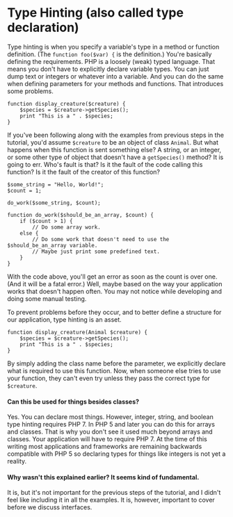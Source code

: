 # Type Hinting (also called type declaration)

Type hinting is when you specify a variable's type in a method or function definition. (The `function foo($var) {` is the 
definition.) You're basically defining the 
requirements. PHP is a loosely (weak) typed language. That means you don't have to explicitly declare variable types. 
You can just dump text or integers or whatever into a variable. And you can do the same when defining parameters for 
your methods and functions. That introduces some problems.

```$xslt
function display_creature($creature) {
    $species = $creature->getSpecies();
    print "This is a " . $species;
}
```

If you've been following along with the examples from previous steps in the tutorial, you'd assume `$creature` to be an 
object of class `Animal`. But what happens when this function is sent something else? A string, or an integer, or some 
other type of object that doesn't have a `getSpecies()` method? It is going to err. Who's fault is that? Is it the 
fault of the code calling this function? Is it the fault of the creator of this function?

```$xslt
$some_string = "Hello, World!";
$count = 1;
 
do_work($some_string, $count);
 
function do_work($should_be_an_array, $count) {
    if ($count > 1) {
        // Do some array work.
    else {
        // Do some work that doesn't need to use the $should_be_an_array variable.
        // Maybe just print some predefined text.
    }
}
```

With the code above, you'll get an error as soon as the count is over one. (And it will be a fatal error.) Well, maybe 
based on the way your application works that doesn't happen often. You may not notice while developing and doing 
some manual testing.

To prevent problems before they occur, and to better define a structure for our application, type hinting is an asset.

```$xslt
function display_creature(Animal $creature) {
    $species = $creature->getSpecies();
    print "This is a " . $species;
}
```

By simply adding the class name before the parameter, we explicitly declare what is required to use this function. Now, 
when someone else tries to use your function, they can't even try unless they pass the correct type for `$creature`.

#### Can this be used for things besides classes?

Yes. You can declare most things. However, integer, string, and boolean type hinting requires PHP 7. In PHP 5 and later 
you can do this for arrays and classes. That is why you don't see it used much beyond arrays and classes. Your application 
will have to require PHP 7. At the time of this writing most applications and frameworks are remaining backwards compatible 
with PHP 5 so declaring types for things like integers is not yet a reality.

#### Why wasn't this explained earlier? It seems kind of fundamental.

It is, but it's not important for the previous steps of the tutorial, and I didn't feel like including it in all the 
examples. It is, however, important to cover before we discuss interfaces.